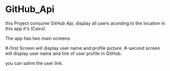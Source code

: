 # GitHub_Api

this Project consume GitHub Api, display all users acording to the location in this app it's (Cairo).

The app has two main screens:

   #-first Screen will display user name and profile picture.
   #-second screen will display user name and link of user profile in GitHub.
   
 you can sahre the user link.



